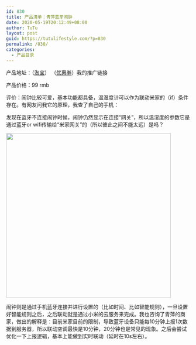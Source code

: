 ```yaml
---
id: 830
title: 产品清单：青萍蓝牙闹钟
date: 2020-05-19T20:12:49+08:00
author: TuTu
layout: post
guid: https://tutulifestyle.com/?p=830
permalink: /830/
categories:
  - 产品目录
---
```

产品地址：（[淘宝](https://s.click.taobao.com/t?e=m%3D2%26s%3DnxGQw1jZLT5w4vFB6t2Z2ueEDrYVVa64Dne87AjQPk9yINtkUhsv0NqZXTQQIHzrt2boaaE5xVTaE9%2BRqpwILviSwCHzZ9GZWBbPRbWkHtdtCuJOLVy4oqLbgEEp1YHVFBoMXOGuG5DkaqczTKGnOjRBoctFGES3mnXe1WHVihEzoUsFQLKOKoGjifqHJJZVTHSKda6%2BD90%3D&union_lens=lensId%3AOPT%401589889695%400b1b031b_0f0b_1722ccf7f4a_3340%4001 "淘宝")） （[优惠券](https://uland.taobao.com/coupon/edetail?e=s1Ygv%2FcwtAQNfLV8niU3R5TgU2jJNKOfNNtsjZw%2F%2FoKxd8NQctNQ9FUrqKBiSvv%2BM9QItJAxLLkcJMkCllSinOmFKyIN1bVX65OH1WfUm95Uf2TiFOebe7pwRveLZbtm8sneMy%2B6hik5BXzRnsrU8QeWsOsNeTBZDb4LVBLMImmbPuEA0Aaoxb8NtQNYqFoTJTNWSR3CwiY%3D&&app_pvid=59590_11.27.3.27_538_1589889695535&ptl=floorId:31416;app_pvid:59590_11.27.3.27_538_1589889695535;tpp_pvid:&union_lens=lensId%3AOPT%401589889695%400b1b031b_0f0b_1722ccf7f4a_3340%4001 "优惠券")）我的推广链接

产品价格：99 rmb

评价：闹钟比较可爱，基本功能都具备，温湿度计可以作为联动米家的（if）条件存在。有网友问我它的原理，我查了自己的手机：

发现在蓝牙不连接闹钟时候，闹钟仍然显示在连接“网关”，所以温湿度的参数它是通过蓝牙or wifi传输给“米家网关”的（所以彼此之间不能太远）是吗？

<img src="https://tutulifestyle.com/wp-content/uploads/2020/05/photo_2020-05-19_20-09-58-1024x701.jpg" alt="" width="450"  class="alignnone size-large wp-image-831" srcset="https://tutulifestyle.com/wp-content/uploads/2020/05/photo_2020-05-19_20-09-58-1024x701.jpg 1024w, https://tutulifestyle.com/wp-content/uploads/2020/05/photo_2020-05-19_20-09-58-300x205.jpg 300w, https://tutulifestyle.com/wp-content/uploads/2020/05/photo_2020-05-19_20-09-58-768x526.jpg 768w, https://tutulifestyle.com/wp-content/uploads/2020/05/photo_2020-05-19_20-09-58.jpg 1242w" sizes="(max-width: 1024px) 100vw, 1024px" /> 

闹钟则是通过手机蓝牙连接并进行设置的（比如时间、比如智能规则），一旦设置好智能规则之后，之后联动就是通过小米的云服务来完成。我也咨询了青萍的商家，做出的解释是：目前米家目前的限制，导致蓝牙设备只能每10分钟上报1次数据到服务器，所以联动空调最快是10分钟，20分钟也是常见的现象。之后会尝试优化一下上报逻辑，基本上能做到实时联动（延时在10s左右）。
